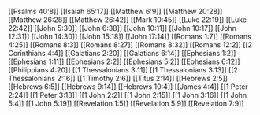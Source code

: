 [[Psalms 40:8]]
[[Isaiah 65:17]]
[[Matthew 6:9]]
[[Matthew 20:28]]
[[Matthew 26:28]]
[[Matthew 26:42]]
[[Mark 10:45]]
[[Luke 22:19]]
[[Luke 22:42]]
[[John 5:30]]
[[John 6:38]]
[[John 10:11]]
[[John 10:17]]
[[John 12:31]]
[[John 14:30]]
[[John 15:18]]
[[John 17:14]]
[[Romans 1:7]]
[[Romans 4:25]]
[[Romans 8:3]]
[[Romans 8:27]]
[[Romans 8:32]]
[[Romans 12:2]]
[[2 Corinthians 4:4]]
[[Galatians 2:20]]
[[Galatians 6:14]]
[[Ephesians 1:2]]
[[Ephesians 1:11]]
[[Ephesians 2:2]]
[[Ephesians 5:2]]
[[Ephesians 6:12]]
[[Philippians 4:20]]
[[1 Thessalonians 3:11]]
[[1 Thessalonians 3:13]]
[[2 Thessalonians 2:16]]
[[1 Timothy 2:6]]
[[Titus 2:14]]
[[Hebrews 2:5]]
[[Hebrews 6:5]]
[[Hebrews 9:14]]
[[Hebrews 10:4]]
[[James 4:4]]
[[1 Peter 2:24]]
[[1 Peter 3:18]]
[[1 John 2:2]]
[[1 John 2:15]]
[[1 John 3:16]]
[[1 John 5:4]]
[[1 John 5:19]]
[[Revelation 1:5]]
[[Revelation 5:9]]
[[Revelation 7:9]]
